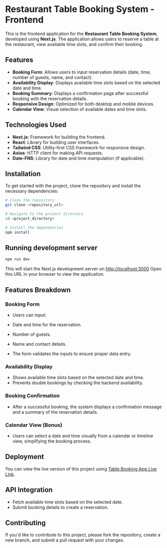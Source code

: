 # Restaurant Table Booking System - Frontend

This is the frontend application for the **Restaurant Table Booking System**, developed using **Next.js**. The application allows users to reserve a table at the restaurant, view available time slots, and confirm their booking.

## Features

- **Booking Form**: Allows users to input reservation details (date, time, number of guests, name, and contact).
- **Availability Display**: Displays available time slots based on the selected date and time.
- **Booking Summary**: Displays a confirmation page after successful booking with the reservation details.
- **Responsive Design**: Optimized for both desktop and mobile devices.
- **Calendar View**: Visual selection of available dates and time slots.

## Technologies Used

- **Next.js**: Framework for building the frontend.
- **React**: Library for building user interfaces.
- **Tailwind CSS**: Utility-first CSS framework for responsive design.
- **Axios**: HTTP client for making API requests.
- **Date-FNS**: Library for date and time manipulation (if applicable).

## Installation

To get started with the project, clone the repository and install the necessary dependencies:

```bash
# Clone the repository
git clone <repository_url>

# Navigate to the project directory
cd <project_directory>

# Install the dependencies
npm install
```

## Running development server

```bash
npm run dev
```

This will start the Next.js development server on [http://localhost:3000](http://localhost:3000) Open this URL in your browser to view the application.

## Features Breakdown

### Booking Form

- Users can input:

- Date and time for the reservation.
- Number of guests.
- Name and contact details.

- The form validates the inputs to ensure proper data entry.

### Availability Display

- Shows available time slots based on the selected date and time.
- Prevents double bookings by checking the backend availability.

### Booking Confirmation

- After a successful booking, the system displays a confirmation message and a summary of the reservation details.

### Calendar View (Bonus)

- Users can select a date and time visually from a calendar or timeline view, simplifying the booking process.

## Deployment

You can view the live version of this project using [Table Booking App Live Link](https://table-booking-app-inky.vercel.app/).

## API Integration

- Fetch available time slots based on the selected date.
- Submit booking details to create a reservation.

## Contributing

If you'd like to contribute to this project, please fork the repository, create a new branch, and submit a pull request with your changes.
